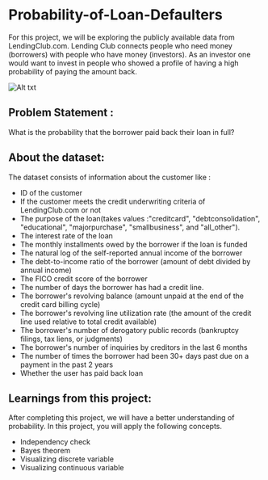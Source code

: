 # Probability-of-Loan-Defaulters
For this project, we will be exploring the publicly available data from LendingClub.com. Lending Club connects people who need money (borrowers) with people who have money (investors). As an investor one would want to invest in people who showed a profile of having a high probability of paying the amount back.

![Alt txt](http://fairbetquery.com/wp-content/uploads/2017/06/Probability-Betting.png)

## Problem Statement :
What is the probability that the borrower paid back their loan in full?

## About the dataset: <br/>
The dataset consists of information about the customer like : <br/>
* ID of the customer <br/>
* If the customer meets the credit underwriting criteria of LendingClub.com or not <br/> 
* The purpose of the loan(takes values :"creditcard", "debtconsolidation", "educational", "majorpurchase", "smallbusiness", and "all_other"). <br/>
* The interest rate of the loan
* The monthly installments owed by the borrower if the loan is funded
* The natural log of the self-reported annual income of the borrower
* The debt-to-income ratio of the borrower (amount of debt divided by annual income)
* The FICO credit score of the borrower
* The number of days the borrower has had a credit line.
* The borrower's revolving balance (amount unpaid at the end of the credit card billing cycle)
* The borrower's revolving line utilization rate (the amount of the credit line used relative to total credit available)
* The borrower's number of derogatory public records (bankruptcy filings, tax liens, or judgments)
* The borrower's number of inquiries by creditors in the last 6 months
* The number of times the borrower had been 30+ days past due on a payment in the past 2 years
* Whether the user has paid back loan

## Learnings from this project:
After completing this project, we will have a better understanding of probability. In this project, you will apply the following concepts.
* Independency check
* Bayes theorem
* Visualizing discrete variable
* Visualizing continuous variable

